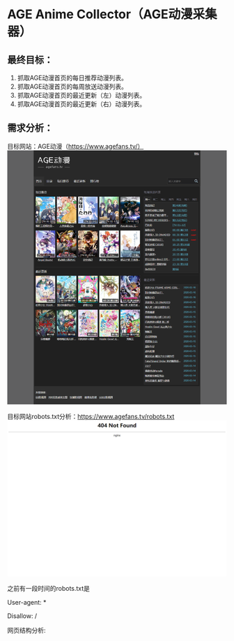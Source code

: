 # AGE Anime Collector（AGE动漫采集器）

## 最终目标：
1. 抓取AGE动漫首页的每日推荐动漫列表。
2. 抓取AGE动漫首页的每周放送动漫列表。
3. 抓取AGE动漫首页的最近更新（左）动漫列表。
4. 抓取AGE动漫首页的最近更新（右）动漫列表。

## 需求分析：
目标网站：AGE动漫（https://www.agefans.tv/）
![AGE动漫](image/AGE动漫.png)

目标网站robots.txt分析：https://www.agefans.tv/robots.txt
![AGE动漫robots.txt](image/AGE动漫robots.txt.png)


之前有一段时间的robots.txt是

User-agent: * 

Disallow: /

网页结构分析:

